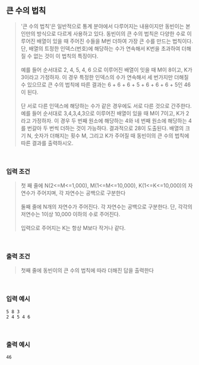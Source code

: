 ## 큰 수의 법칙

> '큰 수의 법칙'은 일반적으로 통계 분야에서 다루어지는 내용이지만 동빈이는 본인만의 방식으로 다르게 사용하고 있다. 동빈이의 큰 수의 법칙은 다양한 수로 이루어진 배열이 있을 때 주어진 수들을 M번 더하여 가장 큰 수를 만드는 법칙이다. 단, 배열의 트정한 인덱스(번호)에 해당하는 수가 연속해서 K번을 초과하여 더해질 수 없는 것이 이 법칙의 특징이다.<br><br>
> 예를 들어 순서대로 2, 4, 5, 4, 6 으로 이루어진 배열이 잇을 때 M이 8이고, K가 3이라고 가정하자. 이 경우 특정한 인덱스의 수가 연속해서 세 번가지만 더해질 수 있으므로 큰 수의 법칙에 따른 결과는 6 + 6 + 6 + 5 + 6 + 6 + 6 + 5인 46이 된다.<br><br>
> 단 서로 다른 인덱스에 해당하는 수가 같은 경우에도 서로 다른 것으로 간주한다. 예를 들어 순서대로 3,4,3,4,3으로 이루어진 배열이 있을 때 M이 7이고, K가 2라고 가정하자. 이 경우 두 번째 원소에 해당하는 4와 네 번째 원소에 해당하는 4를 번갈아 두 번씩 더하는 것이 가능하다. 결과적으로 28이 도출된다. 배열의 크기 N, 숫자가 더해지는 횟수 M, 그리고 K가 주어질 때 동빈이의 큰 수의 법칙에 따른 결과를 출력하시오.

<br>

### 입력 조건

> 첫 째 줄에 N(2<=M<=1,000), M(1<=M<=10,000), K(1<=K<=10,000)의 자연수가 주어지며, 각 자연수는 공백으로 구분한다<br><br>
> 둘째 줄에 N개의 자연수가 주어진다. 각 자연수는 공백으로 구분한다. 단, 각각의 저연수는 1이상 10,000 이하의 수로 주어진다. <br><br>
> 입력으로 주어지는 K는 항상 M보다 작거나 같다.

<br>

### 출력 조건

> 첫째 줄에 동빈이의 큰 수의 법칙에 따라 더해진 답을 출력한다

<br>

### 입력 예시

```
5 8 3
2 4 5 4 6
```

<br>

### 출력 예시

```
46
```

